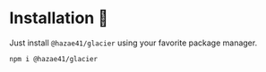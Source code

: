 # Installation 🔧

Just install `@hazae41/glacier` using your favorite package manager.

```bash
npm i @hazae41/glacier
```